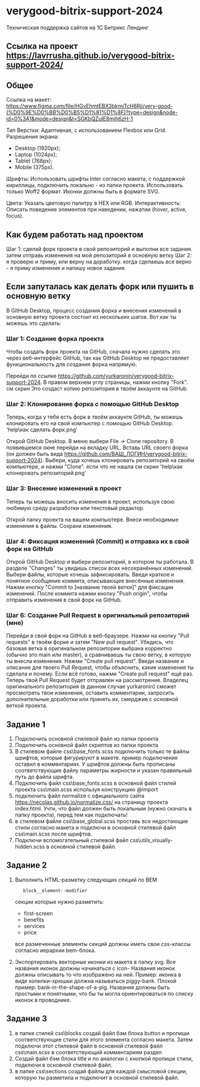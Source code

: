 # verygood-bitrix-support-2024
 Техническая поддержка сайтов  на 1C Битрикс Лендинг

## Ссылка на проект https://lavrrusha.github.io/verygood-bitrix-support-2024/

## Общее

Ссылка на макет: https://www.figma.com/file/HGvEhmtEBX3bkmjTcH6Rjj/very-good-(%D0%9E%D0%BB%D0%B5%D1%81%D1%8F)?type=design&node-id=0%3A1&mode=design&t=SGKbQZuIE8mjh6zH-1


Тип Верстки: Адаптивная, с использованием Flexbox или Grid.
Разрешения экрана:

- Desktop (1920px);
- Laptop (1024px);
- Tablet (768px);
- Mobile (375px).

Шрифты: Использовать шрифты Inter согласно макета, с поддержкой кириллицы, подключить локально - из папки проекта. Использовать только Woff2 формат.
Иконки должны быть в формате SVG.

Цвета: Указать цветовую палитру в HEX или RGB.
Интерактивность: Описать поведение элементов при наведении, нажатии (hover, active, focus).

## Как будем работать над проектом

Шаг 1: сделай форк проекта в свой репозиторий и выполни все задания.
затем отправь изменения на мой репозиторий в основную ветку
Шаг 2: я проверю и приму, или верну на доработку.
когда сделаешь все верно - я приму изменения и напишу новое задание.

## Если запуталась как делать форк или пушить в основную ветку

В GitHub Desktop, процесс создания форка и внесения изменений в основную ветку проекта состоит из нескольких шагов. Вот как ты можешь это сделать:

### Шаг 1: Создание форка проекта

Чтобы создать форк проекта на GitHub, сначала нужно сделать это через веб-интерфейс GitHub, так как GitHub Desktop не предоставляет функциональность для создания форка напрямую.

Перейди по ссылке https://github.com/yurkaronin/verygood-bitrix-support-2024.
В правом верхнем углу страницы, нажми кнопку "Fork". см скрин 
Это создаст копию репозитория в твоём аккаунте на GitHub.

### Шаг 2: Клонирование форка с помощью GitHub Desktop

Теперь, когда у тебя есть форк в твоём аккаунте GitHub, ты можешь клонировать его на свой компьютер с помощью GitHub Desktop. 'help\как сделать форк.png'

Открой GitHub Desktop.
В меню выбери File -> Clone repository.
В появившемся окне перейди на вкладку URL.
Вставь URL своего форка (он должен быть вида https://github.com/ВАШ_ЛОГИН/verygood-bitrix-support-2024).
Выбери, куда  хочешь клонировать репозиторий на своём компьютере, и нажми "Clone". если что не нашла см скрин 'help\как клонировать репозиторий.png'

### Шаг 3: Внесение изменений в проект

Теперь ты можешь вносить изменения в проект, используя свою любимую среду разработки или текстовый редактор.

Открой папку проекта на вашем компьютере.
Внеси необходимые изменения в файлы.
Сохрани изменения.

### Шаг 4: Фиксация изменений (Commit) и отправка их в свой форк на GitHub

Открой GitHub Desktop и выбери репозиторий, в котором ты работала.
В разделе "Changes" ты увидишь список всех несохранённых изменений. Выбери файлы, которые хочешь зафиксировать.
Введи краткое и понятное сообщение коммита, описывающее внесённые изменения.
Нажми кнопку "Commit to [название твоей ветки]" для фиксации изменений.
После коммита нажми кнопку "Push origin", чтобы отправить изменения в свой форк на GitHub.

### Шаг 6: Создание Pull Request в оригинальный репозиторий (мне)

Перейди в свой форк на GitHub в веб-браузере.
Нажми на кнопку "Pull requests" в твоём форке и затем "New pull request".
Убедись, что базовая ветка в оригинальном репозитории выбрана корректно (обычно это main или master), а сравниваешь ты свою ветку, в которую ты внесла изменения.
Нажми "Create pull request".
Введи название и описание для твоего Pull Request, чтобы объяснить, какие изменения ты сделала и почему.
Если всё готово, нажми "Create pull request" ещё раз.
Теперь твой Pull Request будет отправлен на рассмотрение. Владелец оригинального репозитория (в данном случае yurkaronin) сможет просмотреть твои изменения, оставить комментарии, запросить дополнительные доработки или принять их, смерджив с основной веткой проекта.


## Задание 1

1. Подключить основной стилевой файл из папки проекта
2. Подключить основной файл скриптов из папки проекта
3. В стилевом файле css\base\_fonts.scss подключить только те файлы шрифтов, которые фигурируют в макете. пример подключения оставил в комментариях. У шрифтов должны быть прописаны соответствующие файлу параметры жирности и указан правильный путь до файла шрифта.
4. Подключить файл css\base\_fonts.scss в основной файл стилей проекта css\main.scss используя конструкцию @import
5. подключить файл normalize с официального сайта https://necolas.github.io/normalize.css/ на страницу проекта index.html. Учти, что файл должен быть локальным (нужно скачать в папку проекта), перед тем как подключать!
6. в стилевом файле css\base\_global.scss проставь все недостающие стили согласно макета и подключи в основной стилевой файл css\main.scss после шрифтов.
7. Подключи вспомогательный стилевой файл css\utils\_visually-hidden.scss в основной стилевой файл.

## Задание 2

1. Выполнить HTML-разметку следующих секций по BEM

          block__element--modifier

    секции которые нужно разметить:

    - first-screen
    - benefits
    - services
    - price

   все размеченные элементы секций должны иметь свои  css-классы согласно иерархии bem-блока.

2. Экспортировать векторные иконки из макета в папку svg. Все названия иконок должны начинаться с icon- Названия иконок должны описывать то что изображено на ней. Пример: иконка в виде копилки-хрюшки должна называться piggy-bank. Плохой пример: bank-in-the-shape-of-a-pig. Названия должны быть простыми и понятными, что бы ты могла ориентироваться по списку иконок в проводнике.

## Задание 3

1. в папке стилей css\blocks создай файл бэм блока button и пропиши соответствующие стили для этого элемента согласно макета. Затем подключи этот стилевой файл в основной стилевой файл css\main.scss в соответствующий комментариям раздел
2. Создай файл бэм блока title и по аналогии с кнопкой пропиши стили, подключи в основной стилевой файл.
3. в папке css\sections создай файлы для каждой смысловой секции, которую ты разметила и подключит в основной стилевой файл.


